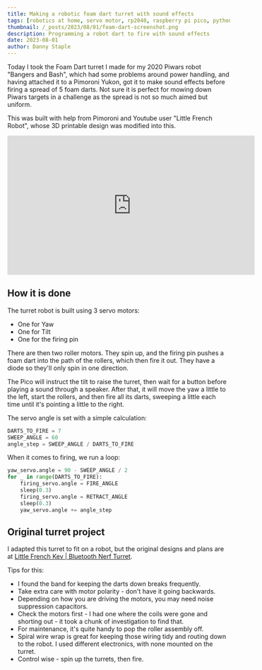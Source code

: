 ```yaml
---
title: Making a robotic foam dart turret with sound effects
tags: [robotics at home, servo motor, rp2040, raspberry pi pico, python, micropython, foam dart, turret, sound effects]
thumbnail: /_posts/2023/08/01/foam-dart-screenshot.png
description: Programming a robot dart to fire with sound effects
date: 2023-08-01
author: Danny Staple
---
```

Today I took the Foam Dart turret I made for my 2020 Piwars robot "Bangers and Bash", which had some problems around power handling, and having attached it to a Pimoroni Yukon, got it to make sound effects before firing a spread of 5 foam darts. Not sure it is perfect for mowing down Piwars targets in a challenge as the spread is not so much aimed but uniform.

This was built with help from Pimoroni and Youtube user "Little French Robot", whose 3D printable design was modified into this.

<iframe width="560" height="315" src="https://www.youtube.com/embed/Sx7Wl15f0gM" title="YouTube video player" frameborder="0" allow="accelerometer; autoplay; clipboard-write; encrypted-media; gyroscope; picture-in-picture; web-share" allowfullscreen="true"></iframe>

## How it is done

The turret robot is built using 3 servo motors:

- One for Yaw
- One for Tilt
- One for the firing pin

There are then two roller motors. They spin up, and the firing pin pushes a foam dart into the path of the rollers, which then fire it out. They have a diode so they'll only spin in one direction.

The Pico will instruct the tilt to raise the turret, then wait for a button before playing a sound through a speaker. After that, it will move the yaw a little to the left, start the rollers, and then fire all its darts, sweeping a little each time until it's pointing a little to the right.

The servo angle is set with a simple calculation:

```python
DARTS_TO_FIRE = 7
SWEEP_ANGLE = 60
angle_step = SWEEP_ANGLE / DARTS_TO_FIRE
```

When it comes to firing, we run a loop:

```python
yaw_servo.angle = 90 - SWEEP_ANGLE / 2
for _ in range(DARTS_TO_FIRE):
    firing_servo.angle = FIRE_ANGLE
    sleep(0.3)
    firing_servo.angle = RETRACT_ANGLE
    sleep(0.3)
    yaw_servo.angle += angle_step
```

## Original turret project

I adapted this turret to fit on a robot, but the original designs and plans are at [Little French Kev | Bluetooth Nerf Turret](https://www.littlefrenchkev.com/bluetooth-nerf-turret).

Tips for this:

- I found the band for keeping the darts down breaks frequently.
- Take extra care with motor polarity - don't have it going backwards.
- Depending on how you are driving the motors, you may need noise suppression capacitors.
- Check the motors first - I had one where the coils were gone and shorting out - it took a chunk of investigation to find that.
- For maintenance, it's quite handy to pop the roller assembly off.
- Spiral wire wrap is great for keeping those wiring tidy and routing down to the robot. I used different electronics, with none mounted on the turret.
- Control wise - spin up the turrets, then fire.
